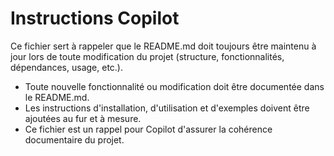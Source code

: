 # Instructions Copilot

Ce fichier sert à rappeler que le README.md doit toujours être maintenu à jour lors de toute modification du projet (structure, fonctionnalités, dépendances, usage, etc.).

- Toute nouvelle fonctionnalité ou modification doit être documentée dans le README.md.
- Les instructions d'installation, d'utilisation et d'exemples doivent être ajoutées au fur et à mesure.
- Ce fichier est un rappel pour Copilot d'assurer la cohérence documentaire du projet.

